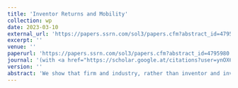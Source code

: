 ```yaml
---
title: 'Inventor Returns and Mobility'
collection: wp
date: 2023-03-10
external_url: 'https://papers.ssrn.com/sol3/papers.cfm?abstract_id=4795980'
excerpt: ''
venue: ''
paperurl: 'https://papers.ssrn.com/sol3/papers.cfm?abstract_id=4795980'
journal: '(with <a href="https://scholar.google.at/citations?user=ynOX69wAAAAJ">D. Harhoff</a>, <a href="https://www.david-heller.com/">D. Heller</a>)'
version: ''
abstract: 'We show that firm and industry, rather than inventor and invention factors, explain more than half of the variation in inventor returns in administrative employer-inventor-patent linked data from Germany. Between-firm variation in inventive rents is strongly associated with inventor mobility. Inventors are more likely to make a move just before a patent is filed than shortly thereafter and benefit from their move through a mobility-related marginal inventor return. Employers that pay inventor returns in excess of the expected return gain a favorable position in the market for inventive labor with subsequent increases in patent quality and quantity. Consistent with theoretical arguments, these results are sensitive to employers' technological complementarity and degree of competition, and invention quality.'
---
```

